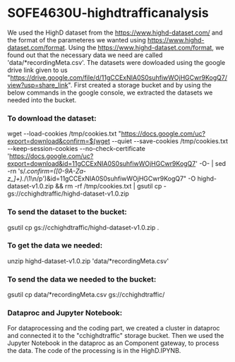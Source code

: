 # SOFE4630U-highdtrafficanalysis
We used the HighD dataset from the https://www.highd-dataset.com/ and the format of the parameteres we wanted using https://www.highd-dataset.com/format.
Using the https://www.highd-dataset.com/format, we found out that the necessary data we need are called 'data/*recordingMeta.csv'.
The datasets were dowloaded using the google drive link given to us "https://drive.google.com/file/d/11gCCExNIA0S0suhfiwWOjHGCwr9KogQ7/view?usp=share_link".
First created a storage bucket and by using the below commands in the google console, we extracted the datasets we needed into the bucket.
### To download the dataset:
wget --load-cookies /tmp/cookies.txt "https://docs.google.com/uc?export=download&confirm=$(wget --quiet --save-cookies /tmp/cookies.txt --keep-session-cookies --no-check-certificate 'https://docs.google.com/uc?export=download&id=11gCCExNIA0S0suhfiwWOjHGCwr9KogQ7' -O- | sed -rn 's/.*confirm=([0-9A-Za-z_]+).*/\1\n/p')&id=11gCCExNIA0S0suhfiwWOjHGCwr9KogQ7" -O highd-dataset-v1.0.zip && rm -rf /tmp/cookies.txt | gsutil cp - gs://cchighdtraffic/highd-dataset-v1.0.zip
### To send the dataset to the bucket:
gsutil cp gs://cchighdtraffic/highd-dataset-v1.0.zip .
### To get the data we needed:
unzip highd-dataset-v1.0.zip 'data/*recordingMeta.csv'
### To send the data we needed to the bucket:
gsutil cp data/*recordingMeta.csv gs://cchighdtraffic/
### Dataproc and Jupyter Notebook:
For dataprocessing and the coding part, we created a cluster in dataproc and connected it to the "cchighdtraffic" storage bucket.
Then we used the Jupyter Notebook in the dataproc as an Component gateway, to process the data.
The code of the processing is in the HighD.IPYNB.
